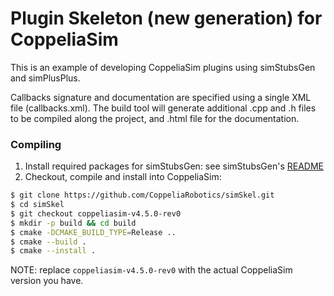# Plugin Skeleton (new generation) for CoppeliaSim

This is an example of developing CoppeliaSim plugins using simStubsGen and simPlusPlus.

Callbacks signature and documentation are specified using a single XML file (callbacks.xml). The build tool will generate additional .cpp and .h files to be compiled along the project, and .html file for the documentation.

### Compiling

1. Install required packages for simStubsGen: see simStubsGen's [README](https://github.com/CoppeliaRobotics/include/blob/master/simStubsGen/README.md)
2. Checkout, compile and install into CoppeliaSim:
```sh
$ git clone https://github.com/CoppeliaRobotics/simSkel.git
$ cd simSkel
$ git checkout coppeliasim-v4.5.0-rev0
$ mkdir -p build && cd build
$ cmake -DCMAKE_BUILD_TYPE=Release ..
$ cmake --build .
$ cmake --install .
```

NOTE: replace `coppeliasim-v4.5.0-rev0` with the actual CoppeliaSim version you have.
